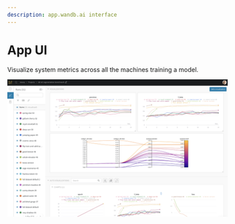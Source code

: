 ```yaml
---
description: app.wandb.ai interface
---
```


# App UI

Visualize system metrics across all the machines training a model.

![](../.gitbook/assets/image%20%2842%29.png)



